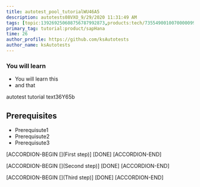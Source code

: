 ```yaml
---
title: autotest_pool_tutorialWU46A5
description: autotests08VXO_9/29/2020 11:31:49 AM
tags: [topic:139269250608756787992873,products:tech/73554900100700000996,tutorial:experience/advanced]
primary_tag: tutorial:product/sapHana
time: 26
author_profile: https://github.com/ksAutotests
author_name: ksAutotests
---
```

### You will learn
- You will learn this
- and that

autotest tutorial text36Y65b

## Prerequisites
- Prerequisute1
- Prerequisute2
- Prerequisute3

[ACCORDION-BEGIN [](First step)]
[DONE]
[ACCORDION-END]

[ACCORDION-BEGIN [](Second step)]
[DONE]
[ACCORDION-END]

[ACCORDION-BEGIN [](Third step)]
[DONE]
[ACCORDION-END]

